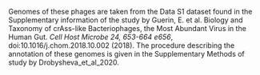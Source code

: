 Genomes of these phages are taken from the Data S1 dataset found in the Supplementary
 information of the study by Guerin, E. et al. Biology and Taxonomy of crAss-like Bacteriophages,
 the Most Abundant Virus in the Human Gut. _Cell Host Microbe 24, 653-664 e656_, 
doi:10.1016/j.chom.2018.10.002 (2018). The procedure describing the annotation of these
 genomes is given in the Supplementary Methods of study by  Drobysheva_et_al_2020.
